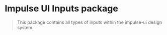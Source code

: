 # Impulse UI Inputs package

> This package contains all types of inputs within the impulse-ui design system.